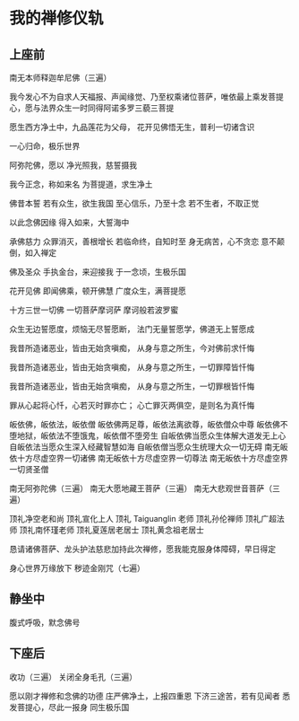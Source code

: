 # 我的禅修仪轨

## 上座前

南无本师释迦牟尼佛（三遍）

我今发心不为自求人天福报、声闻缘觉、乃至权乘诸位菩萨，唯依最上乘发菩提心，愿与法界众生一时同得阿诺多罗三藐三菩提

愿生西方净土中，九品莲花为父母，
花开见佛悟无生，普利一切诸含识

一心归命，极乐世界

阿弥陀佛，愿以
净光照我，慈誓摄我

我今正念，称如来名
为菩提道，求生净土

佛昔本誓
若有众生，欲生我国
至心信乐，乃至十念
若不生者，不取正觉

以此念佛因缘
得入如来，大誓海中

承佛慈力
众罪消灭，善根增长
若临命终，自知时至
身无病苦，心不贪恋
意不颠倒，如入禅定

佛及圣众
手执金台，来迎接我
于一念顷，生极乐国

花开见佛
即闻佛乘，顿开佛慧
广度众生，满菩提愿

十方三世一切佛
一切菩萨摩诃萨
摩诃般若波罗蜜

众生无边誓愿度，烦恼无尽誓愿断，
法门无量誓愿学，佛道无上誓愿成

我昔所造诸恶业，皆由无始贪嗔痴，
从身与意之所生，今对佛前求忏悔

我昔所造诸恶业，皆由无始贪嗔痴，
从身与意之所生，一切罪障皆忏悔

我昔所造诸恶业，皆由无始贪嗔痴，
从身与意之所生，一切罪根皆忏悔

罪从心起将心忏，心若灭时罪亦亡；
心亡罪灭两俱空，是则名为真忏悔

皈依佛，皈依法，皈依僧
皈依佛两足尊，皈依法离欲尊，皈依僧众中尊
皈依佛不堕地狱，皈依法不堕饿鬼，皈依僧不堕旁生
自皈依佛当愿众生体解大道发无上心
自皈依法当愿众生深入经藏智慧如海
自皈依僧当愿众生统理大众一切无碍
南无皈依十方尽虚空界一切诸佛
南无皈依十方尽虚空界一切尊法
南无皈依十方尽虚空界一切贤圣僧

南无阿弥陀佛（三遍）
南无大愿地藏王菩萨（三遍）
南无大悲观世音菩萨（三遍）

顶礼净空老和尚
顶礼宣化上人
顶礼 Taiguanglin 老师
顶礼孙伦禅师
顶礼广超法师
顶礼南怀瑾老师
顶礼夏莲居老居士
顶礼黄念祖老居士

恳请诸佛菩萨、龙头护法慈悲加持此次禅修，愿我能克服身体障碍，早日得定

身心世界万缘放下
秽迹金刚咒（七遍）

## 静坐中

腹式呼吸，默念佛号

## 下座后

收功（三遍）
关闭全身毛孔（三遍）

愿以刚才禅修和念佛的功德
庄严佛净土，上报四重恩
下济三途苦，若有见闻者
悉发菩提心，尽此一报身
同生极乐国
